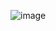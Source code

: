 ![image](https://user-images.githubusercontent.com/63789702/188199634-f8a7c8c5-09f1-449a-810a-6d48a1fb8248.png)
